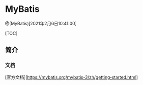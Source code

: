 # MyBatis

@(MyBatis)[2021年2月6日10:41:00]

[TOC]

<div style="page-break-after:always"></div>

## 简介

### 文档

[官方文档][https://mybatis.org/mybatis-3/zh/getting-started.html]